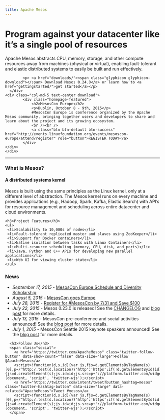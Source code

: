 ```yaml
---
title: Apache Mesos
---
```


<div class="container-fluid homepage jumbotron">
	<div class="row">
	  <div class="col-md-7 nopadding">
	    <h1>Program against your datacenter like it’s a single pool of resources</h1>
	    <p class="lead">Apache Mesos abstracts CPU, memory, storage, and other compute resources away from machines (physical or virtual), enabling fault-tolerant and elastic distributed systems to easily be built and run effectively.</p>

			<p> <a href="downloads/"><span class="glyphicon glyphicon-download"></span> Download Mesos 0.24.0</a> or learn how to <a href="gettingstarted/">get started</a></p>
	  </div>
    <div class="col-md-5 text-center download">
			<div class="homepage-featured">
				<h2>MesosCon Europe</h2>
				<p>Dublin, October 8 - 9th, 2015</p>
				#MesosCon Europe is conference organized by the Apache Mesos community, bringing together users and developers to share and learn about the project and its growing ecosystem.
				<br /><br />
				<a class="btn btn-default btn-success" href="http://events.linuxfoundation.org/events/mesoscon-europe/attend/register" role="button">REGISTER TODAY</a>
			</div>
    </div>
	</div>
</div>

<hr>

<!-- lowersection -->
<div class="row">
  <div class="col-md-7">
    <h3>What is Mesos?</h3>
	<h4>A distributed systems kernel</h4>
	<p>Mesos is built using the same principles as the Linux kernel, only at a different level of abstraction. The Mesos kernel runs on every machine and provides applications (e.g., Hadoop, Spark, Kafka, Elastic Search) with API’s for resource management and scheduling across entire datacenter and cloud environments.</p>

    <h3>Project Features</h3>
    <ul>
     <li>Scalability to 10,000s of nodes</li>
     <li>Fault-tolerant replicated master and slaves using ZooKeeper</li>
	 <li>Support for Docker containers</li>
     <li>Native isolation between tasks with Linux Containers</li>
     <li>Multi-resource scheduling (memory, CPU, disk, and ports)</li>
     <li>Java, Python and C++ APIs for developing new parallel applications</li>
     <li>Web UI for viewing cluster state</li>
    </ul>
  </div>
  <div class="col-md-5">
    <h3>News</h3>
      <ul>
			<li><em>September 17, 2015</em> - <a href="/blog/mesoscon-europe-2015-schedule-announced/">MesosCon Europe Schedule and Diversity Scholarship</a></li>
	    <li><em>August 5, 2015</em> - <a href="/blog/mesoscon-goes-europe/">MesosCon goes Europe</a></li>
	    <li><em>July 28, 2015</em> - <a href="/blog/register-for-mesoscon-seattle-save/">Register for #MesosCon by 7/31 and Save $100</a></li>
	    <li><em>July 22, 2015</em> - Mesos 0.23.0 is released! See the <a href="https://git-wip-us.apache.org/repos/asf?p=mesos.git;a=blob_plain;f=CHANGELOG;hb=0.23.0">CHANGELOG</a> and <a href="/blog/mesos-0-23-0-released/">blog post</a> for more details.</li>
	    <li><em>July 13, 2015</em> - MesosCon pre-conference and social activities announced! See the <a href="/blog/mesoscon-seattle-preconference-and-social-activities/">blog post</a> for more details.</li>
	    <li><em>July 1, 2015</em> - MesosCon Seattle 2015 keynote speakers announced! See the <a href="/blog/mesoscon-seattle-keynote-speakers-announced/">blog post</a> for more details.</li>
	  </ul>

      <h3>Follow Us</h3>
      <span class="social">
        <a href="https://twitter.com/ApacheMesos" class="twitter-follow-button" data-show-count="false" data-size="large">Follow @ApacheMesos</a>
        <script>!function(d,s,id){var js,fjs=d.getElementsByTagName(s)[0],p=/^http:/.test(d.location)?'http':'https';if(!d.getElementById(id)){js=d.createElement(s);js.id=id;js.src=p+'://platform.twitter.com/widgets.js';fjs.parentNode.insertBefore(js,fjs);}}(document, 'script', 'twitter-wjs');</script>
        <a href="https://twitter.com/intent/tweet?button_hashtag=mesos" class="twitter-hashtag-button" data-size="large" data-related="ApacheMesos">Tweet #mesos</a>
        <script>!function(d,s,id){var js,fjs=d.getElementsByTagName(s)[0],p=/^http:/.test(d.location)?'http':'https';if(!d.getElementById(id)){js=d.createElement(s);js.id=id;js.src=p+'://platform.twitter.com/widgets.js';fjs.parentNode.insertBefore(js,fjs);}}(document, 'script', 'twitter-wjs');</script>
      </span>
 </div>
</div>
<!-- /lowersection -->
